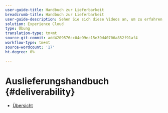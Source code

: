 ```yaml
---
user-guide-title: Handbuch zur Lieferbarkeit
breadcrumb-title: Handbuch zur Lieferbarkeit
user-guide-description: Sehen Sie sich diese Videos an, um zu erfahren, wie die Bereitstellbarkeit genutzt wird.
solution: Experience Cloud
type: Übung
translation-type: tm+mt
source-git-commit: add4209576cc04e99ec15e39d40706a852f91af4
workflow-type: tm+mt
source-wordcount: '17'
ht-degree: 0%

---
```



# Auslieferungshandbuch {#deliverability}

+ [Übersicht](overview.md)
